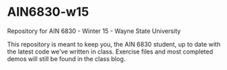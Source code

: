 # AIN6830-w15
Repository for AIN 6830 - Winter 15 - Wayne State University

This repository is meant to keep you, the AIN 6830 student, up to date with the latest code we've written in class. Exercise files and most completed demos will still be found in the class blog.


